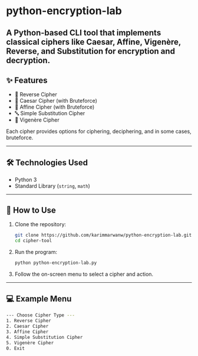 # python-encryption-lab
 A Python-based CLI tool that implements classical ciphers like Caesar, Affine, Vigenère, Reverse, and Substitution for encryption and decryption.
---

## ✨ Features

- 🔁 Reverse Cipher
- 🔄 Caesar Cipher (with Bruteforce)
- 🧮 Affine Cipher (with Bruteforce)
- 🔤 Simple Substitution Cipher
- 🔑 Vigenère Cipher

Each cipher provides options for ciphering, deciphering, and in some cases, bruteforce.

---

## 🛠 Technologies Used

- Python 3
- Standard Library (`string`, `math`)

---

## 📌 How to Use

1. Clone the repository:
    ```bash
    git clone https://github.com/karimmarwanw/python-encryption-lab.git
    cd cipher-tool
    ```

2. Run the program:
    ```bash
    python python-encryption-lab.py
    ```

3. Follow the on-screen menu to select a cipher and action.

---

## 💻 Example Menu

```bash
--- Choose Cipher Type ---
1. Reverse Cipher
2. Caesar Cipher
3. Affine Cipher
4. Simple Substitution Cipher
5. Vigenère Cipher
0. Exit

